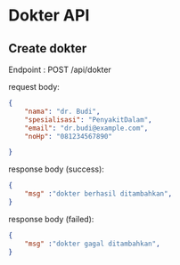# Dokter API

## Create dokter
Endpoint : POST /api/dokter

request body: 
```json
{
    "nama": "dr. Budi",
    "spesialisasi": "PenyakitDalam",
    "email": "dr.budi@example.com",
    "noHp": "081234567890"

}
```

response body (success):
```json
{
    "msg" :"dokter berhasil ditambahkan",
}
```

response body (failed):
```json
{
    "msg" :"dokter gagal ditambahkan",
}
```